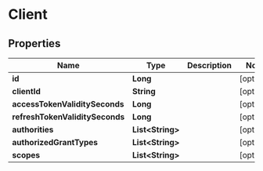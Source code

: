 

# Client


## Properties

| Name | Type | Description | Notes |
|------------ | ------------- | ------------- | -------------|
|**id** | **Long** |  |  [optional] |
|**clientId** | **String** |  |  [optional] |
|**accessTokenValiditySeconds** | **Long** |  |  [optional] |
|**refreshTokenValiditySeconds** | **Long** |  |  [optional] |
|**authorities** | **List&lt;String&gt;** |  |  [optional] |
|**authorizedGrantTypes** | **List&lt;String&gt;** |  |  [optional] |
|**scopes** | **List&lt;String&gt;** |  |  [optional] |



